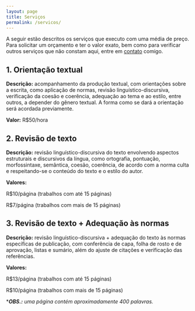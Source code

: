 ```yaml
---
layout: page
title: Serviços
permalink: /servicos/
---
```


A seguir estão descritos os serviços que executo com uma média de preço. Para solicitar um orçamento e ter o valor exato, bem como para verificar outros serviços que não constam aqui, entre em [contato](/contato/) comigo.



## 1. Orientação textual

**Descrição:** acompanhamento da produção textual, com orientações sobre a escrita, como aplicação de normas, revisão linguístico-discursiva, verificação da coesão e coerência, adequação ao tema e ao estilo, entre outros, a depender do gênero textual. A forma como se dará a orientação será acordada previamente.

**Valor:** R$50/hora


## 2. Revisão de texto

**Descrição:** revisão linguístico-discursiva do texto envolvendo aspectos estruturais e discursivos da língua, como ortografia, pontuação, morfossintaxe, semântica, coesão, coerência, de acordo com a norma culta e respeitando-se o conteúdo do texto e o estilo do autor.

**Valores:** 

R$10/página (trabalhos com até 15 páginas)

R$7/página (trabalhos com mais de 15 páginas)


## 3. Revisão de texto + Adequação às normas

**Descrição:** revisão linguístico-discursiva + adequação do texto às normas específicas de publicação, com conferência de capa, folha de rosto e de aprovação, listas e sumário, além do ajuste de citações e verificação das referências.

**Valores:** 

R$13/página (trabalhos com até 15 páginas)

R$10/página (trabalhos com mais de 15 páginas)


*_**OBS.:** uma página contém aproximadamente 400 palavras._
